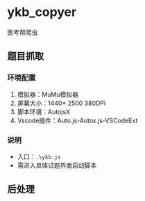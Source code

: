# ykb_copyer
医考帮爬虫

## 题目抓取
### 环境配置
1. 模拟器：MuMu模拟器
2. 屏幕大小：1440* 2500 380DPI
3. 脚本环境：AutojsX
4. Vscode插件：Auto.js-Autox.js-VSCodeExt

### 说明
- 入口：`.\ykb.js`
- 需进入具体试题界面启动脚本

## 后处理
